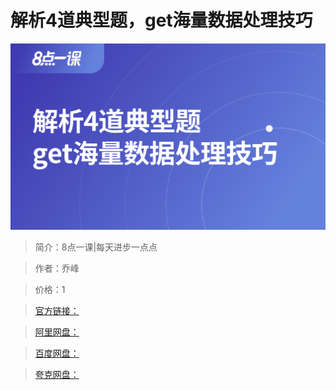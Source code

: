 # 解析4道典型题，get海量数据处理技巧

![img](../../assets/CioPOWFQQ0eADkbnAADnwMNYXgw946.png)

> 简介：8点一课|每天进步一点点

> 作者：乔峰

> 价格：1

> [官方链接：]()

> [阿里网盘：]()

> [百度网盘：]()

> [夸克网盘：]()
